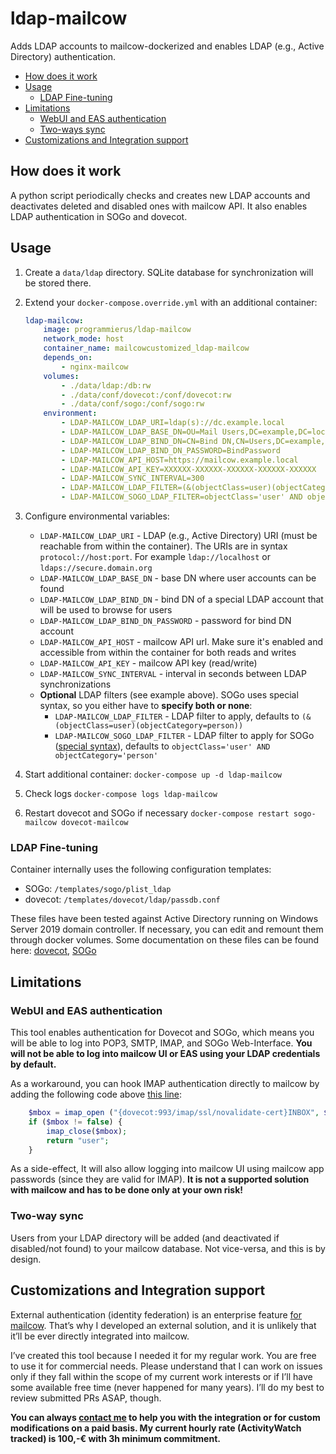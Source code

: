 # ldap-mailcow

Adds LDAP accounts to mailcow-dockerized and enables LDAP (e.g., Active Directory) authentication.

* [How does it work](#how-does-it-work)
* [Usage](#usage)
  * [LDAP Fine-tuning](#ldap-fine-tuning)
* [Limitations](#limitations)
  * [WebUI and EAS authentication](#webui-and-eas-authentication)
  * [Two-ways sync](#two-ways-sync)
* [Customizations and Integration support](#customizations-and-integration-support)

## How does it work

A python script periodically checks and creates new LDAP accounts and deactivates deleted and disabled ones with mailcow API. It also enables LDAP authentication in SOGo and dovecot.

## Usage

1. Create a `data/ldap` directory. SQLite database for synchronization will be stored there.
2. Extend your `docker-compose.override.yml` with an additional container:

    ```yaml
    ldap-mailcow:
        image: programmierus/ldap-mailcow
        network_mode: host
        container_name: mailcowcustomized_ldap-mailcow
        depends_on:
            - nginx-mailcow
        volumes:
            - ./data/ldap:/db:rw
            - ./data/conf/dovecot:/conf/dovecot:rw
            - ./data/conf/sogo:/conf/sogo:rw
        environment:
            - LDAP-MAILCOW_LDAP_URI=ldap(s)://dc.example.local
            - LDAP-MAILCOW_LDAP_BASE_DN=OU=Mail Users,DC=example,DC=local
            - LDAP-MAILCOW_LDAP_BIND_DN=CN=Bind DN,CN=Users,DC=example,DC=local
            - LDAP-MAILCOW_LDAP_BIND_DN_PASSWORD=BindPassword
            - LDAP-MAILCOW_API_HOST=https://mailcow.example.local
            - LDAP-MAILCOW_API_KEY=XXXXXX-XXXXXX-XXXXXX-XXXXXX-XXXXXX
            - LDAP-MAILCOW_SYNC_INTERVAL=300
            - LDAP-MAILCOW_LDAP_FILTER=(&(objectClass=user)(objectCategory=person)(memberOf:1.2.840.113556.1.4.1941:=CN=Group,CN=Users,DC=example DC=local))
            - LDAP-MAILCOW_SOGO_LDAP_FILTER=objectClass='user' AND objectCategory='person' AND memberOf:1.2.840.113556.1.4.1941:='CN=Group,CN=Users,DC=example DC=local'
    ```

3. Configure environmental variables:

    * `LDAP-MAILCOW_LDAP_URI` - LDAP (e.g., Active Directory) URI (must be reachable from within the container). The URIs are in syntax `protocol://host:port`. For example `ldap://localhost` or `ldaps://secure.domain.org`
    * `LDAP-MAILCOW_LDAP_BASE_DN` - base DN where user accounts can be found
    * `LDAP-MAILCOW_LDAP_BIND_DN` - bind DN of a special LDAP account that will be used to browse for users
    * `LDAP-MAILCOW_LDAP_BIND_DN_PASSWORD` - password for bind DN account
    * `LDAP-MAILCOW_API_HOST` - mailcow API url. Make sure it's enabled and accessible from within the container for both reads and writes
    * `LDAP-MAILCOW_API_KEY` - mailcow API key (read/write)
    * `LDAP-MAILCOW_SYNC_INTERVAL` - interval in seconds between LDAP synchronizations
    * **Optional** LDAP filters (see example above). SOGo uses special syntax, so you either have to **specify both or none**:
        * `LDAP-MAILCOW_LDAP_FILTER` - LDAP filter to apply, defaults to `(&(objectClass=user)(objectCategory=person))`
        * `LDAP-MAILCOW_SOGO_LDAP_FILTER` - LDAP filter to apply for SOGo ([special syntax](https://sogo.nu/files/docs/SOGoInstallationGuide.html#_authentication_using_ldap)), defaults to `objectClass='user' AND objectCategory='person'`

4. Start additional container: `docker-compose up -d ldap-mailcow`
5. Check logs `docker-compose logs ldap-mailcow`
6. Restart dovecot and SOGo if necessary `docker-compose restart sogo-mailcow dovecot-mailcow`

### LDAP Fine-tuning

Container internally uses the following configuration templates:

* SOGo: `/templates/sogo/plist_ldap`
* dovecot: `/templates/dovecot/ldap/passdb.conf`

These files have been tested against Active Directory running on Windows Server 2019 domain controller. If necessary, you can edit and remount them through docker volumes. Some documentation on these files can be found here: [dovecot](https://doc.dovecot.org/configuration_manual/authentication/ldap/), [SOGo](https://sogo.nu/files/docs/SOGoInstallationGuide.html#_authentication_using_ldap)

## Limitations

### WebUI and EAS authentication

This tool enables authentication for Dovecot and SOGo, which means you will be able to log into POP3, SMTP, IMAP, and SOGo Web-Interface. **You will not be able to log into mailcow UI or EAS using your LDAP credentials by default.**

As a workaround, you can hook IMAP authentication directly to mailcow by adding the following code above [this line](https://github.com/mailcow/mailcow-dockerized/blob/48b74d77a0c39bcb3399ce6603e1ad424f01fc3e/data/web/inc/functions.inc.php#L608):

```php
    $mbox = imap_open ("{dovecot:993/imap/ssl/novalidate-cert}INBOX", $user, $pass);
    if ($mbox != false) {
        imap_close($mbox);
        return "user";
    }
```

As a side-effect, It will also allow logging into mailcow UI using mailcow app passwords (since they are valid for IMAP). **It is not a supported solution with mailcow and has to be done only at your own risk!**

### Two-way sync

Users from your LDAP directory will be added (and deactivated if disabled/not found) to your mailcow database. Not vice-versa, and this is by design.

## Customizations and Integration support

External authentication (identity federation) is an enterprise feature [for mailcow](https://github.com/mailcow/mailcow-dockerized/issues/2316#issuecomment-491212921). That’s why I developed an external solution, and it is unlikely that it’ll be ever directly integrated into mailcow.

I’ve created this tool because I needed it for my regular work. You are free to use it for commercial needs. Please understand that I can work on issues only if they fall within the scope of my current work interests or if I’ll have some available free time (never happened for many years). I’ll do my best to review submitted PRs ASAP, though.

**You can always [contact me](mailto:programmierus@gmail.com) to help you with the integration or for custom modifications on a paid basis. My current hourly rate (ActivityWatch tracked) is 100,-€ with 3h minimum commitment.**
